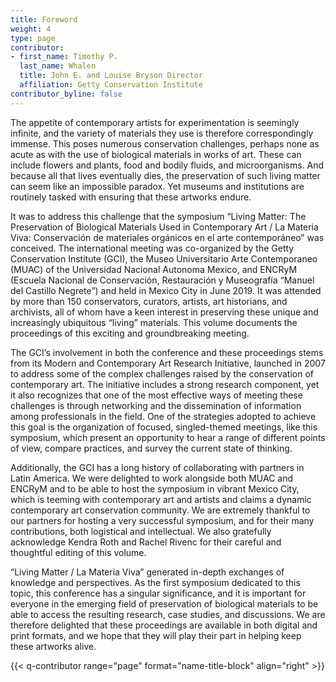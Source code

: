 ```yaml
---
title: Foreword
weight: 4
type: page
contributor:
- first_name: Timothy P.
  last_name: Whalen
  title: John E. and Louise Bryson Director
  affiliation: Getty Conservation Institute
contributor_byline: false
---
```


The appetite of contemporary artists for experimentation is seemingly infinite, and the variety of materials they use is therefore correspondingly immense. This poses numerous conservation challenges, perhaps none as acute as with the use of biological materials in works of art. These can include flowers and plants, food and bodily fluids, and microorganisms. And because all that lives eventually dies, the preservation of such living matter can seem like an impossible paradox. Yet museums and institutions are routinely tasked with ensuring that these artworks endure.

It was to address this challenge that the symposium “Living Matter: The Preservation of Biological Materials Used in Contemporary Art / La Materia Viva: Conservación de materiales orgánicos en el arte contemporáneo” was conceived. The international meeting was co-organized by the Getty Conservation Institute (GCI), the Museo Universitario Arte Contemporaneo (MUAC) of the Universidad Nacional Autonoma Mexico, and ENCRyM (Escuela Nacional de Conservación, Restauración y Museografía “Manuel del Castillo Negrete”) and held in Mexico City in June 2019. It was attended by more than 150 conservators, curators, artists, art historians, and archivists, all of whom have a keen interest in preserving these unique and increasingly ubiquitous “living” materials. This volume documents the proceedings of this exciting and groundbreaking meeting.

The GCI’s involvement in both the conference and these proceedings stems from its Modern and Contemporary Art Research Initiative, launched in 2007 to address some of the complex challenges raised by the conservation of contemporary art. The initiative includes a strong research component, yet it also recognizes that one of the most effective ways of meeting these challenges is through networking and the dissemination of information among professionals in the field. One of the strategies adopted to achieve this goal is the organization of focused, singled-themed meetings, like this symposium, which present an opportunity to hear a range of different points of view, compare practices, and survey the current state of thinking.

Additionally, the GCI has a long history of collaborating with partners in Latin America. We were delighted to work alongside both MUAC and ENCRyM and to be able to host the symposium in vibrant Mexico City, which is teeming with contemporary art and artists and claims a dynamic contemporary art conservation community. We are extremely thankful to our partners for hosting a very successful symposium, and for their many contributions, both logistical and intellectual. We also gratefully acknowledge Kendra Roth and Rachel Rivenc for their careful and thoughtful editing of this volume.

“Living Matter / La Materia Viva” generated in-depth exchanges of knowledge and perspectives. As the first symposium dedicated to this topic, this conference has a singular significance, and it is important for everyone in the emerging field of preservation of biological materials to be able to access the resulting research, case studies, and discussions. We are therefore delighted that these proceedings are available in both digital and print formats, and we hope that they will play their part in helping keep these artworks alive.

{{< q-contributor range="page" format="name-title-block" align="right" >}}
